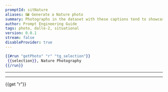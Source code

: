 ```yaml
---
promptId: sitNature
aliases: 🖼️ Generate a Nature photo
summary: Photographs in the dataset with these captions tend to showcase animals/nature in extraordinary positions and situations, works similarly to “Award-Winning” but is only for nature. This will also make animals/nature look more real and accurate.
author: Prompt Engineering Guide
tags: photo, dalle-2, situational
version: 0.0.1
stream: false
disableProvider: true
---
```

```handlebars
{{#run "getPhoto" "r" "tg_selection"}}
 {{selection}}, Nature Photography
{{/run}}
```
***
***
{{get "r"}}